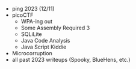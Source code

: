 - ping 2023 (12/11)
- picoCTF
	- WPA-ing out
	- Some Assembly Required 3
	- SQLiLite
	- Java Code Analysis
	- Java Script Kiddie
- Microcorruption
- all past 2023 writeups (Spooky, BlueHens, etc.)